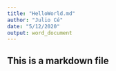 ```yaml
---
title: "HelloWorld.md"
author: "Julio Cé"
date: "5/12/2020"
output: word_document
---
```


## This is a markdown file


